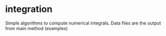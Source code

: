 # integration
Simple algorithms to compute numerical integrals. 
Data files are the output from main method (examples)
